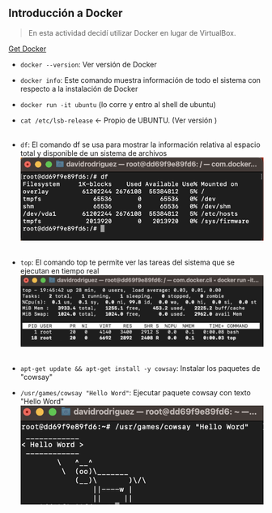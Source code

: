 ## Introducción a Docker

> En esta actividad decidí utilizar Docker en lugar de VirtualBox.

[Get Docker](https://docs.docker.com/get-docker/)

- `docker --version`: Ver versión de Docker
- `docker info`: Este comando muestra información de todo el sistema con respecto a la instalación de Docker
- `docker run -it ubuntu` (lo corre y entro al shell de ubuntu)
- `cat /etc/lsb-release` ← Propio de UBUNTU. (Ver versión )
  <br>
  <br>
- `df`: El comando df se usa para mostrar la información relativa al espacio total y disponible de un sistema de archivos
  ![](./img/df_command.png)
  <br>
  <br>
- `top`: El comando top te permite ver las tareas del sistema que se ejecutan en tiempo real
  ![](./img/top_command.png)
  <br>
  <br>
- `apt-get update && apt-get install -y cowsay`: Instalar los paquetes de "cowsay"

- `/usr/games/cowsay "Hello Word"`: Ejecutar paquete cowsay con texto "Hello Word"
  ![](./img/cowsay_command.png)
